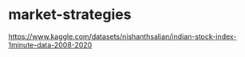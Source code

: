 # market-strategies
https://www.kaggle.com/datasets/nishanthsalian/indian-stock-index-1minute-data-2008-2020
